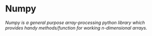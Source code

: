 # Numpy
 *Numpy is a general purpose array-processing python library which provides handy methods/function for working n-dimensional arrays.* 
